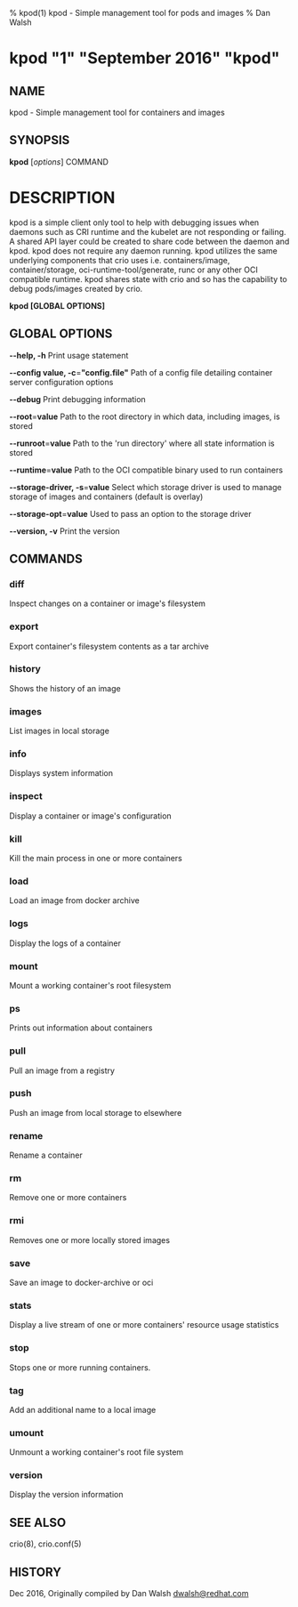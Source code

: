 % kpod(1) kpod - Simple management tool for pods and images
% Dan Walsh
# kpod "1" "September 2016" "kpod"
## NAME
kpod - Simple management tool for containers and images

## SYNOPSIS
**kpod** [*options*] COMMAND

# DESCRIPTION
kpod is a simple client only tool to help with debugging issues when daemons
such as CRI runtime and the kubelet are not responding or failing. A shared API
layer could be created to share code between the daemon and kpod. kpod does not
require any daemon running. kpod utilizes the same underlying components that
crio uses i.e. containers/image, container/storage, oci-runtime-tool/generate,
runc or any other OCI compatible runtime. kpod shares state with crio and so
has the capability to debug pods/images created by crio.

**kpod [GLOBAL OPTIONS]**

## GLOBAL OPTIONS

**--help, -h**
  Print usage statement

**--config value, -c**=**"config.file"**
   Path of a config file detailing container server configuration options

**--debug**
   Print debugging information

**--root**=**value**
   Path to the root directory in which data, including images, is stored

**--runroot**=**value**
   Path to the 'run directory' where all state information is stored

**--runtime**=**value**
    Path to the OCI compatible binary used to run containers

**--storage-driver, -s**=**value**
   Select which storage driver is used to manage storage of images and containers (default is overlay)

**--storage-opt**=**value**
   Used to pass an option to the storage driver

**--version, -v**
  Print the version

## COMMANDS

### diff
Inspect changes on a container or image's filesystem

### export
Export container's filesystem contents as a tar archive

### history
Shows the history of an image

### images
List images in local storage

### info
Displays system information

### inspect
Display a container or image's configuration

### kill
Kill the main process in one or more containers

### load
Load an image from docker archive

### logs
Display the logs of a container

### mount
Mount a working container's root filesystem

### ps
Prints out information about containers

### pull
Pull an image from a registry

### push
Push an image from local storage to elsewhere

### rename
Rename a container

### rm
Remove one or more containers

### rmi
Removes one or more locally stored images

### save
Save an image to docker-archive or oci

### stats
Display a live stream of one or more containers' resource usage statistics

### stop
Stops one or more running containers.

### tag
Add an additional name to a local image

### umount
Unmount a working container's root file system

### version
Display the version information

## SEE ALSO
crio(8), crio.conf(5)

## HISTORY
Dec 2016, Originally compiled by Dan Walsh <dwalsh@redhat.com>
